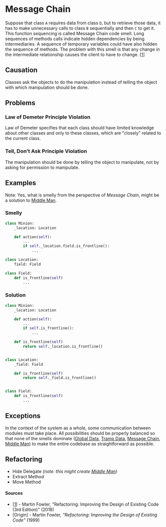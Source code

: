 # Message Chain

Suppose that class `A` requires data from class `D`, but to retrieve those data, it has to make unnecessary calls to class `B` sequentially and then `C` to get it. This function sequencing is called Message Chain code smell. Long sequences of methods calls indicate hidden dependencies by being intermediaries. A sequence of temporary variables could have also hidden the sequence of methods. The problem with this smell is that any change in the intermediate relationship causes the client to have to change. [[1](#sources)]

## Causation

Classes ask the objects to do the manipulation instead of telling the object with which manipulation should be done.

## Problems

### **Law of Demeter Principle Violation**

Law of Demeter specifies that each class should have limited knowledge about other classes and only to these classes, which are "closely" related to the current class.

### **Tell, Don’t Ask Principle Violation**

The manipulation should be done by telling the object to manipulate, not by asking for permission to manipulate.

## Examples

Note: Yes, what is smelly from the perspective of _Message Chain_, might be a solution to [Middle Man](./middle-man.md).



### Smelly

```py
class Minion:
    _location: Location

    def action(self):
        ...
        if self._location.field.is_frontline():
            ...

class Location:
    field: Field

class Field:
    def is_frontline(self)
        ...
```

### Solution

```py
class Minion:
    _location: Location

    def action(self):
        ...
        if self.is_frontline():
            ...

    def is_frontline(self)
        return self._location.is_frontline()


class Location:
    _field: Field

    def is_frontline(self)
        return self._field.is_frontline()


class Field:
    def is_frontline(self)
        ...
```



## Exceptions

In the context of the system as a whole, some communication between modules must take place. All possibilities should be properly balanced so that none of the smells dominate ([Global Data](./global-data.md), [Tramp Data](./tramp-data.md), [Message Chain](./message-chain.md), [Middle Man](./middle-man.md)) to make the entire codebase as straightforward as possible.

## Refactoring

- Hide Delegate _(note: this might create [Middle Man](./middle-man.md))_
- Extract Method
- Move Method

#### Sources

- [[1](#sources)] - Martin Fowler, "Refactoring: Improving the Design of Existing Code (3rd Edition)" (2018)
- [Origin] - Martin Fowler, _"Refactoring: Improving the Design of Existing Code"_ (1999)
